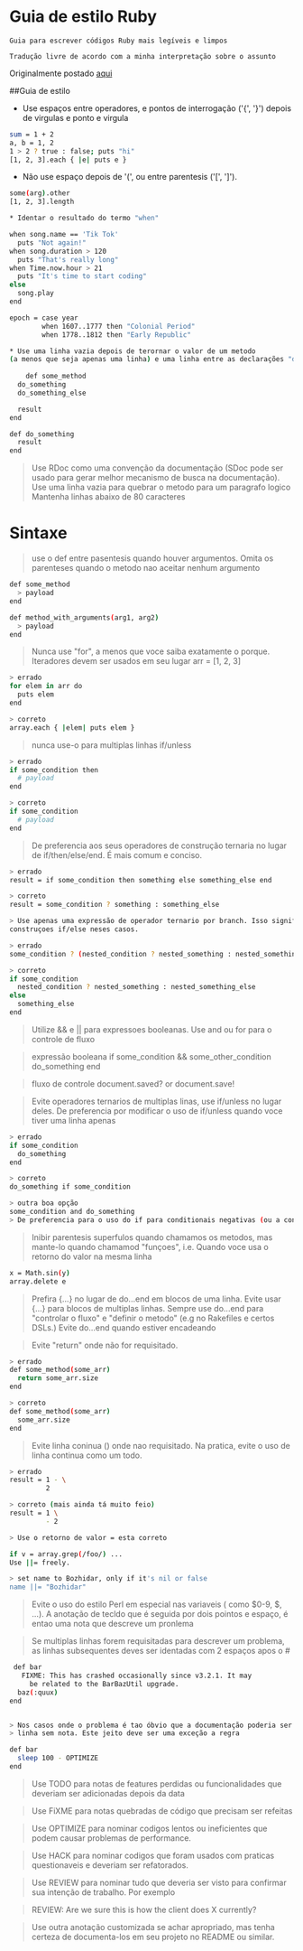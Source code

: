 # Guia de estilo Ruby


	Guia para escrever códigos Ruby mais legíveis e limpos

	Tradução livre de acordo com a minha interpretação sobre o assunto

Originalmente postado [aqui](http://praxis.scholarslab.org/scratchpad/ruby-style-guide/)


##Guia de estilo


* Use espaços entre operadores, e pontos de interrogação ('{', '}') depois de virgulas e ponto e virgula

```sh
sum = 1 + 2
a, b = 1, 2
1 > 2 ? true : false; puts "hi"
[1, 2, 3].each { |e| puts e }
```

* Não use espaço depois de '(', ou entre parentesis ('[', ']').

```sh
some(arg).other
[1, 2, 3].length

* Identar o resultado do termo "when" 

when song.name == 'Tik Tok'
  puts "Not again!"
when song.duration > 120
  puts "That's really long"
when Time.now.hour > 21
  puts "It's time to start coding"
else
  song.play
end

epoch = case year
        when 1607..1777 then "Colonial Period"
        when 1778..1812 then "Early Republic"

* Use uma linha vazia depois de terornar o valor de um metodo
(a menos que seja apenas uma linha) e uma linha entre as declarações "def".      
        
    def some_method
  do_something
  do_something_else

  result
end

def do_something
  result
end
```


> Use RDoc como uma convenção da documentação (SDoc pode ser usado para gerar melhor mecanismo de busca na documentação).
> Use uma linha vazia para quebrar o metodo para um paragrafo logico
> Mantenha linhas abaixo de 80 caracteres

# Sintaxe

> use o def entre pasentesis quando houver argumentos. Omita os parenteses quando o metodo nao aceitar nenhum argumento

```sh
def some_method
  > payload
end
```

```sh
def method_with_arguments(arg1, arg2)
  > payload
end

```
> Nunca use "for", a menos que voce saiba exatamente o porque. Iteradores devem ser usados em seu lugar
arr = [1, 2, 3]

```sh
> errado
for elem in arr do
  puts elem
end
```
```sh
> correto
array.each { |elem| puts elem }
```
> nunca use-o para multiplas linhas if/unless

```sh
> errado
if some_condition then
  # payload
end

> correto
if some_condition
  # payload
end
```
> De preferencia aos seus operadores de construção ternaria no lugar de if/then/else/end.  É mais comum e conciso.

```sh
> errado
result = if some_condition then something else something_else end

> correto
result = some_condition ? something : something_else

> Use apenas uma expressão de operador ternario por branch. Isso significa que o operador ternario precisa estar anunhado. Prefira 
construçoes if/else neses casos.

> errado
some_condition ? (nested_condition ? nested_something : nested_something_else) : something_else

> correto
if some_condition
  nested_condition ? nested_something : nested_something_else
else
  something_else
end
```
> Utilize && e || para expressoes booleanas. Use and ou for para o controle de fluxo

> expressão booleana
if some_condition && some_other_condition
  do_something
end

> fluxo de controle
document.saved? or document.save!

> Evite operadores ternarios de multiplas linas, use if/unless no lugar deles.
> De preferencia por modificar o uso de if/unless quando voce tiver uma linha apenas

```sh
> errado
if some_condition
  do_something
end

> correto
do_something if some_condition

> outra boa opção
some_condition and do_something
> De preferencia para o uso do if para conditionais negativas (ou a conditional or)
```


> Inibir parentesis superfulos quando chamamos os metodos, mas mante-lo quando chamamod "funçoes", i.e. Quando voce usa o retorno do valor 
na mesma linha

```sh
x = Math.sin(y)
array.delete e
```

> Prefira {...} no lugar de do...end em blocos de uma linha. Evite usar {...} para blocos de multiplas linhas.
Sempre use do...end para "controlar o fluxo" e "definir o metodo" (e.g no Rakefiles e certos DSLs.) Evite do...end quando estiver encadeando

> Evite "return" onde não for requisitado.

```sh
> errado
def some_method(some_arr)
  return some_arr.size
end

> correto
def some_method(some_arr)
  some_arr.size
end
```
> Evite  linha coninua (\) onde nao requisitado. Na pratica, evite o uso de linha continua como um todo.

```sh
> errado
result = 1 - \
         2

> correto (mais ainda tá muito feio)
result = 1 \
         - 2

> Use o retorno de valor = esta correto

if v = array.grep(/foo/) ...
Use ||= freely.

> set name to Bozhidar, only if it's nil or false
name ||= "Bozhidar"
```

> Evite o uso do estilo Perl em especial nas variaveis ( como $0-9, $, ...).
> A anotação de tecldo que é seguida por dois pointos e espaço, é entao uma nota que descreve um pronlema

> Se multiplas linhas forem requisitadas para descrever um problema, as linhas subsequentes deves ser identadas com 2 espaços
> apos o #

```sh
 def bar
   FIXME: This has crashed occasionally since v3.2.1. It may
     be related to the BarBazUtil upgrade.
  baz(:quux)
end


> Nos casos onde o problema é tao óbvio que a documentação poderia ser redundante, anotaçoes poden ser feitas a esquerda da 
> linha sem nota. Este jeito deve ser uma exceção a regra

def bar
  sleep 100 - OPTIMIZE
end
```

> Use TODO para notas de features perdidas ou funcionalidades que deveriam ser adicionadas depois da data

> Use FiXME para notas quebradas de código que precisam ser refeitas

> Use OPTIMIZE para nominar codigos lentos ou ineficientes que podem causar problemas de performance.

> Use HACK para nominar codigos que foram usados com praticas questionaveis e deveriam ser refatorados. 

> Use REVIEW para nominar tudo que deveria ser visto para confirmar sua intenção de trabalho. Por exemplo

> REVIEW: Are we sure this is how the client does X currently?

> Use outra anotação customizada se achar apropriado, mas tenha certeza de documenta-los em seu projeto no README ou similar.

